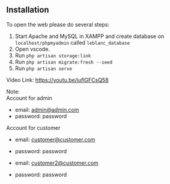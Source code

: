 ## Installation

To open the web please do several steps:
1. Start Apache and MySQL in XAMPP and create database on ```localhost/phpmyadmin``` called ```leblanc_database```
2. Open vscode.
3. Run ```php artisan storage:link```
4. Run ```php artisan migrate:fresh --seed```
5. Run ```php artisan serve```

Video Link:
https://youtu.be/iuflGFCsQ58

Note:<br>
Account for admin
- email: admin@admin.com
- password: password

Account for customer
- email: customer@customer.com
- password: password

- email: customer2@customer.com
- password: password
